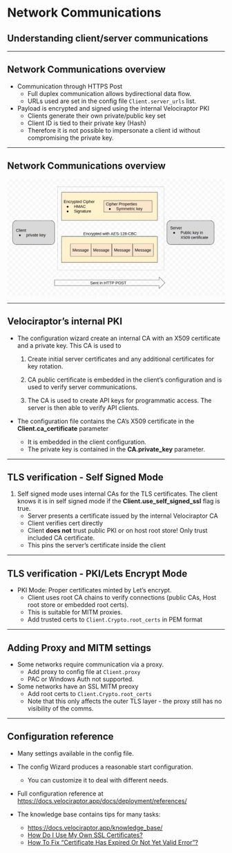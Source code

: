 <!-- .slide: class="title" -->

# Network Communications

## Understanding client/server communications

---

<!-- .slide: class="content small-font" -->

## Network Communications overview

* Communication through HTTPS Post
  * Full duplex communication allows bydirectional data flow.
  * URLs used are set in the config file `Client.server_urls` list.
* Payload is encrypted and signed using the internal Velociraptor PKI
  * Clients generate their own private/public key set
  * Client ID is tied to their private key (Hash)
  * Therefore it is not possible to impersonate a client id without
    compromising the private key.

---

<!-- .slide: class="full_screen_diagram" -->

## Network Communications overview

![](./network_comms.png)

---

<!-- .slide: class="content small-font" -->

## Velociraptor’s internal PKI

* The configuration wizard create an internal CA with an X509
  certificate and a private key. This CA is used to

   1. Create initial server certificates and any additional
      certificates for key rotation.

   1. CA public certificate is embedded in the client’s configuration
      and is used to verify server communications.

   1. The CA is used to create API keys for programmatic access. The
      server is then able to verify API clients.

* The configuration file contains the CA’s X509 certificate in the
  **Client.ca_certificate** parameter
  * It is embedded in the  client configuration.
  * The private key is contained in the **CA.private_key** parameter.

---

<!-- .slide: class="content small-font" -->

## TLS verification - Self Signed Mode

1. Self signed mode uses internal CAs for the TLS certificates. The client knows it is in self signed mode if the       **Client.use_self_signed_ssl** flag is true.
    - Server presents a certificate issued by the internal Velociraptor CA
    - Client verifies cert directly
    - Client **does not** trust public PKI or on host root store!
      Only trust included CA certificate.
    - This pins the server’s certificate inside the client

---

<!-- .slide: class="content small-font" -->
## TLS verification - PKI/Lets Encrypt Mode

* PKI Mode: Proper certificates minted by Let’s encrypt.
    * Client uses root CA chains to verify connections (public CAs,
      Host root store or embedded root certs).
    * This is suitable for MITM proxies.
    * Add trusted certs to `Client.Crypto.root_certs` in PEM format

---

<!-- .slide: class="content" -->

## Adding Proxy and MITM settings

* Some networks require communication via a proxy.
  * Add proxy to config file at `Client.proxy`
  * PAC or Windows Auth not supported.
* Some networks have an SSL MITM preoxy
  * Add root certs to `Client.Crypto.root_certs`
  * Note that this only affects the outer TLS layer - the proxy still
    has no visibility of the comms.

---

<!-- .slide: class="content small-font" -->

## Configuration reference

* Many settings available in the config file.
* The config Wizard produces a reasonable start configuration.
  * You can customize it to deal with different needs.
* Full configuration reference at https://docs.velociraptor.app/docs/deployment/references/

* The knowledge base contains tips for many tasks:
   * https://docs.velociraptor.app/knowledge_base/
   * [How Do I Use My Own SSL Certificates?](https://docs.velociraptor.app/knowledge_base/tips/ssl/)
   * [How To Fix “Certificate Has Expired Or Not Yet Valid Error”?   ](https://docs.velociraptor.app/knowledge_base/tips/rolling_certificates/)
